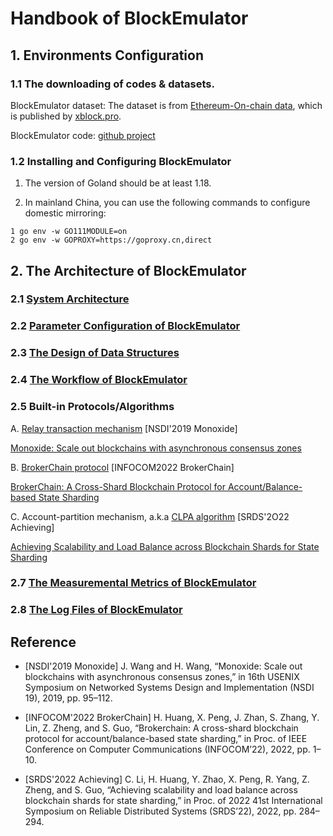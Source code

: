 
# Handbook of BlockEmulator

## 1. Environments Configuration

### 1.1 The downloading of codes & datasets.

BlockEmulator dataset: The dataset is from [Ethereum-On-chain data](https://xblock.pro/#/dataset/14), which is published by [xblock.pro](https://xblock.pro/#/).

BlockEmulator code: [github project](https://github.com/HuangLab-SYSU/block-emulator/)

### 1.2 Installing and Configuring BlockEmulator

1. The version of Goland should be at least 1.18.

2. In mainland China, you can use the following commands to configure domestic mirroring:
   
 ```
1 go env -w GO111MODULE=on
2 go env -w GOPROXY=https://goproxy.cn,direct
 ```

## 2. The Architecture  of **BlockEmulator**


### 2.1 [System Architecture](https://github.com/HuangLab-SYSU/block-emulator/blob/main/docs/en/System%20Architecture.md)


### 2.2  [Parameter Configuration of **BlockEmulator**](https://github.com/HuangLab-SYSU/block-emulator/blob/main/docs/en/ParametersConfig.md)


### 2.3 [The Design of Data Structures](https://github.com/HuangLab-SYSU/block-emulator/blob/main/docs/en/dataStructure.md)


### 2.4 [The Workflow of **BlockEmulator**](https://github.com/HuangLab-SYSU/block-emulator/blob/main/docs/en/executionFlow.md)


### 2.5 Built-in Protocols/Algorithms
A. [Relay transaction mechanism](https://github.com/HuangLab-SYSU/block-emulator/blob/main/docs/en/Relay%20Protocol.md) [NSDI'2019 Monoxide]

[Monoxide: Scale out blockchains with asynchronous consensus zones](https://www.usenix.org/system/files/nsdi19-wang-jiaping.pdf)

B. [BrokerChain protocol](https://github.com/HuangLab-SYSU/block-emulator/blob/main/docs/en/BrokerChain.md) [INFOCOM2022 BrokerChain] 

[BrokerChain: A Cross-Shard Blockchain Protocol for Account/Balance-based State Sharding](https://www.researchgate.net/publication/356789473_BrokerChain_A_Cross-Shard_Blockchain_Protocol_for_AccountBalance-based_State_Sharding)

C. Account-partition mechanism, a.k.a [CLPA algorithm](https://github.com/HuangLab-SYSU/block-emulator/blob/main/docs/en/CLPA.md) [SRDS'2O22 Achieving]

 [Achieving Scalability and Load Balance across Blockchain Shards for State Sharding](https://www.researchgate.net/publication/364255361_Achieving_Scalability_and_Load_Balance_across_Blockchain_Shards_for_State_Sharding?_sg%5B0%5D=jct9Kh4wJ0gp8kw3vbKR-frMZZQqhPPgEG7PBm7uWFTog-2CO72kgHEI_1urmA1uyLTPpo4ShKXSPbbuyC4n8gci6HhxurEyIfsmstpC.K_dZJY3-a0pIJ9sG-0nbOTzKExJ4fKWWlKwABVI1l2AIUVtDsKV85U7wSYVc_8y2h667U-dif-amFlR2YfDATw)

### 2.7 [The Measuremental Metrics of **BlockEmulator**](https://github.com/HuangLab-SYSU/block-emulator/blob/main/docs/en/indicators.md)


### 2.8 [The Log Files of **BlockEmulator**](https://github.com/HuangLab-SYSU/block-emulator/blob/main/docs/en/logfile.md)

## Reference
  - [NSDI'2019 Monoxide] J. Wang and H. Wang, “Monoxide: Scale out blockchains with asynchronous consensus zones,” in 16th USENIX Symposium on Networked Systems Design and Implementation (NSDI 19), 2019, pp. 95–112.
  
  - [INFOCOM'2022 BrokerChain] H. Huang, X. Peng, J. Zhan, S. Zhang, Y. Lin, Z. Zheng, and S. Guo, “Brokerchain: A cross-shard blockchain protocol for account/balance-based state sharding,” in Proc. of IEEE Conference on Computer Communications (INFOCOM’22), 2022, pp. 1–10. 
  
  - [SRDS'2022 Achieving] C. Li, H. Huang, Y. Zhao, X. Peng, R. Yang, Z. Zheng, and S. Guo, “Achieving scalability and load balance across blockchain shards for state sharding,” in Proc. of 2022 41st International Symposium on Reliable Distributed Systems (SRDS’22), 2022, pp. 284–294.


